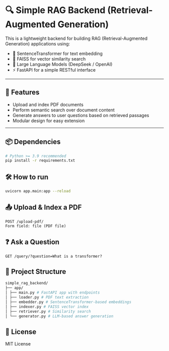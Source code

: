 # 🔍 Simple RAG Backend (Retrieval-Augmented Generation)

This is a lightweight backend for building RAG (Retrieval-Augmented Generation) applications using:

- 🧠 SentenceTransformer for text embedding
- 🔎 FAISS for vector similarity search
- 🤖 Large Language Models (DeepSeek / OpenAI)
- ⚡ FastAPI for a simple RESTful interface

---

## 🚀 Features

- Upload and index PDF documents
- Perform semantic search over document content
- Generate answers to user questions based on retrieved passages
- Modular design for easy extension

---

## 📦 Dependencies

```bash
# Python >= 3.9 recommended
pip install -r requirements.txt
```

## 🛠️ How to run

```bash
uvicorn app.main:app --reload
```

## 📤 Upload & Index a PDF

```http
POST /upload-pdf/
Form field: file (PDF file)
```

## ❓ Ask a Question

```http
GET /query/?question=What is a transformer?
```

## 📂 Project Structure

```graphql
simple_rag_backend/
├── app/
│ ├── main.py # FastAPI app with endpoints
│ ├── loader.py # PDF text extraction
│ ├── embedder.py # SentenceTransformer-based embeddings
│ ├── indexer.py # FAISS vector index
│ ├── retriever.py # Similarity search
│ └── generator.py # LLM-based answer generation
```

## 📄 License

MIT License

